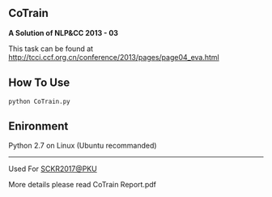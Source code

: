 ## CoTrain
**A Solution of NLP&CC 2013 - 03** 

This task can be found at http://tcci.ccf.org.cn/conference/2013/pages/page04_eva.html

## How To Use
```python CoTrain.py```

## Enironment
Python 2.7 on Linux (Ubuntu recommanded)

---
Used For [SCKR2017@PKU](http://www.icst.pku.edu.cn/lcwm/course/sckr2017/)

More details please read CoTrain Report.pdf